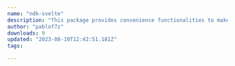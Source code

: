 ```yaml
---
name: "ndk-svelte"
description: "This package provides convenience functionalities to make usage of NDK with Svelte nicer."
author: "pablof7z"
downloads: 9
updated: "2023-08-10T12:42:51.181Z"
tags: 

---
```

